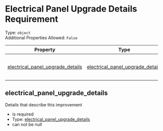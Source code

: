 
Electrical Panel Upgrade Details Requirement
============================================
  
Type: `object`  
Additional Properties Allowed: `False`  
  

|Property|Type|Required|Format|Title|
| :---: | :---: | :---: | :---: | :---: |
|[electrical_panel_upgrade_details](#electrical_panel_upgrade_details)|[electrical_panel_upgrade_details](electrical_panel_upgrade_details.md)|:white_check_mark:||Electrical Panel Upgrade Details|

## electrical_panel_upgrade_details
  
Details that describe this improvement  
  

- is required
- Type: [electrical_panel_upgrade_details](electrical_panel_upgrade_details.md)
- can not be null
